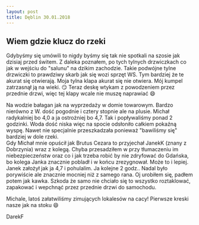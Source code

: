 ```yaml
---
layout: post
title: Dęblin 30.01.2018
---
```


## Wiem gdzie klucz do rzeki  

Gdybyśmy się umówili to nigdy byśmy się tak nie spotkali na szosie jak dzisiaj przed świtem.
Z daleka poznałem, po tych tylnych drzwiczkach co jak w wejściu do "salunu" na dzikim zachodzie.
Takie podwójne tylne drzwiczki to prawdziwy skarb jak się wozi sprzęt WS. Tym bardziej że te akurat się otwierają.
Moja tylna klapa akurat się nie otwiera. Mój kumpel zatrzasnął ją na wieki. :smirk:
Teraz deskę wtykam z powodzeniem przez przednie drzwi, więc tej klapy wcale nie muszę naprawiać :smile:  

Na wodzie bałagan jak na wyprzedaży w domie towarowym. Bardzo nierówno z W. dość pogodnie i cztery stopnie ale na plusie.
Michał radykalniej bo 4,0 a ja ostrożniej bo 4,7. Tak i popływaliśmy ponad 2 godzinki.
Woda dość niska więc na spocie odsłoniło całkiem pokaźną wyspę.
Nawet nie specjalnie przeszkadzała ponieważ "bawiliśmy się" bardziej w dole rzeki.  
Gdy Michał mnie opuścił jak Brutus Cezara to przyjechał JanekK (znany z Dobrzynia) wraz z kolegą.
Chyba przesadziłem w przy tłumaczeniu im niebezpieczeństw oraz co i jak trzeba robić by nie zdryfować do Gdańska,
bo kolega Janka znacznie pobladł i w końcu zrezygnował. Może to i lepiej. Janek założył jak ja 4,7 i pohulalim.
Ja  kolejne 2 godz.. Nadal było porywiście ale znacznie mocniej niż z samego rana. Oj urobiłem się, padłem potem jak kawka.
Szkoda że samo nie chciało się to wszystko roztaklować, zapakować i wepchnąć przez przednie drzwi do samochodu.  

Michale, latoś załatwiliśmy zimujących lokalesów na cacy! Pierwsze kreski nasze jak na stoku :smile:  

DarekF
